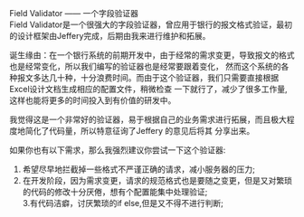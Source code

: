 Field Validator —— 一个字段验证器  
Field Validator是一个很强大的字段验证器，曾应用于银行的报文格式验证，最初的设计框架由Jeffery完成，后期由我来进行维护和拓展。

诞生缘由：在一个银行系统的前期开发中，由于经常的需求变更，导致报文的格式也是经常变化，所以我们编写的验证器也是经常要跟着变化，
然而这个系统的各种报文多达几十种，十分浪费时间。而由于这个验证器，我们只需要直接根据Excel设计文档生成相应的配置文件，稍微检查
一下就行了，减少了很多工作量,这样也能将更多的时间投入到有价值的研发中。

我觉得这是一个非常好的验证器，易于根据自己的业务需求进行拓展，而且极大程度地简化了代码量，所以特意征询了Jeffery 的意见后将其
分享出来。

如果你也有以下需求，那么我强烈建议你尝试一下这个验证器: 
  1. 希望尽早地拦截掉一些格式不严谨正确的请求，减小服务器的压力; 
  2. 在开发阶段，因为需求变更，请求的规范格式也是要随之变更，但是又对繁琐的代码的修改十分厌倦，想有个配置能集中处理验证;  
  3.有代码洁癖，讨厌繁琐的if else,但是又不得不进行判断;
